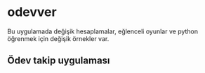 # odevver
Bu uygulamada değişik hesaplamalar, eğlenceli oyunlar ve python öğrenmek için değişik örnekler var.
## Ödev takip uygulaması

